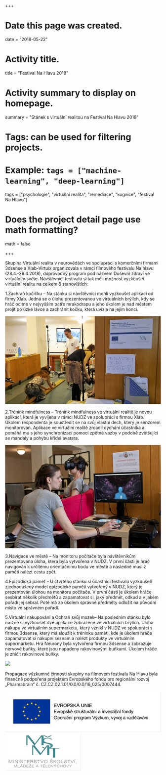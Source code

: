 +++
# Date this page was created.
date = "2018-05-22"

# Activity title.
title = "Festival Na Hlavu 2018"

# Activity summary to display on homepage.
summary = "Stánek s virtuální realitou na Festival Na Hlavu 2018"

# Tags: can be used for filtering projects.
# Example: `tags = ["machine-learning", "deep-learning"]`
tags = ["psychologie", "virtuální realita", "remediace", "kognice", "festival Na Hlavu"]

# Does the project detail page use math formatting?
math = false

+++

Skupina Virtuální realita v neurovědách ve spolupráci s komerčními firmami 3dsense a Xlab-Virtuix organizovala v rámci filmového festivalu Na hlavu (28.4.-29.4.2018), doprovodný program pod názvem Duševní zdraví ve virtuálním světe. Návštěvníci festivalu si tak měli možnost vyzkoušet virtuální realitu na celkem 6 stanovištích:

1.Zachraň kočičku – Na stánku si návštěvníci mohli vyzkoušet aplikaci od firmy Xlab. Jedná se o úlohu prezentovanou ve virtuálních brýlích, kdy se hráč ocitne v nejvyšším patře mrakodrapu a jeho úkolem je nad městem projít po úzké lávce a zachránit kočku, která uvízla na jejím konci. 

![](/img/activity/2018/festivalnahlavu/festivalnahlavu_02.jpg)

2.Trénink mindfulness – Trénink mindfulness ve virtuální realitě je novou aplikací, která je vyvíjena v rámci NUDZ ve spolupráci s firmou Xlab. Úkolem respondenta je soustředit se na svůj vlastní dech, který je senzorem monitorován. Aplikace ve virtuální realitě zrcadlí dýchání účastníka a pomáhá mu s jeho synchronizací pomocí zpětné vazby v podobě zvětšující se mandaly a pohybu křídel avatara.

![](/img/activity/2018/festivalnahlavu/festivalnahlavu_03.jpg)

3.Navigace ve městě – Na monitoru počítače byla návštěvníkům prezentována úloha, která byla vytvořena v NUDZ. V první části je hráč navigován k určitému orientačnímu bodu ve městě a následně musí z paměti nalézt cestu zpět. 

4.Epizodická paměť – U čtvrtého stánku si účastníci festivalu vyzkoušeli zjednodušený model epizodické paměti vytvořený v NUDZ, který je prezentován úlohou na monitoru počítače. V první části je úkolem hráče sesbírat několik předmětů a zapamatovat si, jaký předmět, odkud a v jakém pořadí jej sebral. Poté má za úkolem správné předměty odložit na původní místo ve správném pořadí. 

5.Virtuální nakupování a Ochraň svůj mozek– Na posledním stánku bylo možné si vyzkoušet dvě aplikace zobrazené ve virtuálních brýlích. Úloha nákupu ve virtuálním supermarketu, který vznikl v NUDZ ve spolupráci s firmou 3dsense, který má sloužit k tréninku paměti, kde je úkolem hráče zapamatovat si nákupní seznam a nalézt produkty ve virtuálním supermarketu. Hra Neurony byla vytvořena firmou 3dsense a zobrazuje nervové buňky, které jsou napadeny rakovinovými buňkami. Úkolem hráče je zničit rakovinové buňky. 

![](/img/activity/2018/festivalnahlavu/festivalnahlavu_04.jpg)

Propagace výzkumné činnosti skupiny na filmovém festivalu Na Hlavu byla finančně podpořena projektem Evropského fondu pro regionální rozvoj „Pharmabrain“ č. CZ.CZ.02.1.01/0.0/0.0/16_025/0007444.

![](/img/activity/2017/futureport/logo_eu.png)
![](/img/activity/2017/futureport/logo_msmt.png)